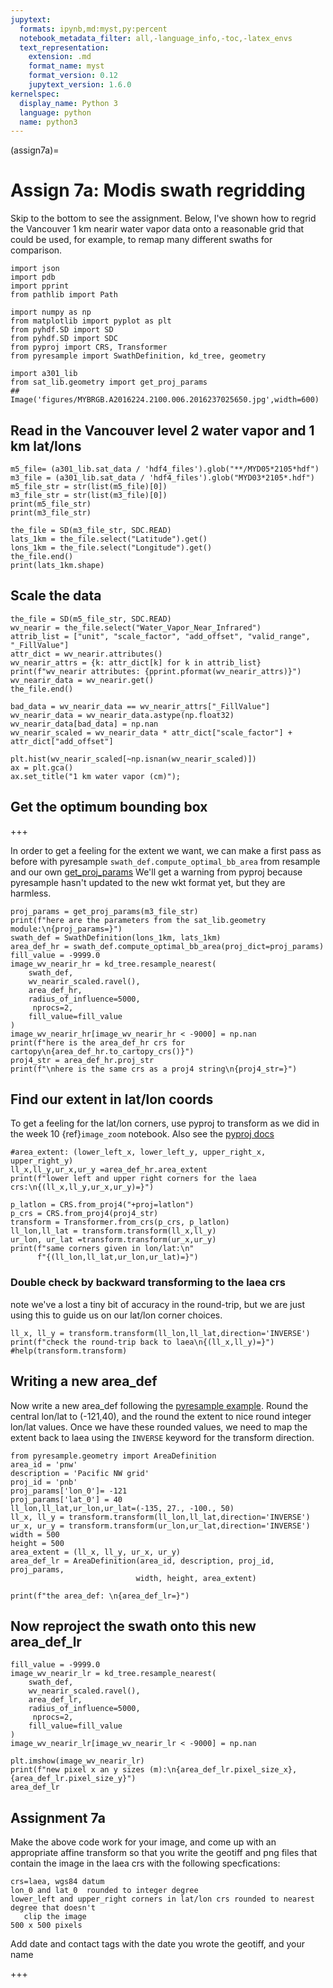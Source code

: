 ```yaml
---
jupytext:
  formats: ipynb,md:myst,py:percent
  notebook_metadata_filter: all,-language_info,-toc,-latex_envs
  text_representation:
    extension: .md
    format_name: myst
    format_version: 0.12
    jupytext_version: 1.6.0
kernelspec:
  display_name: Python 3
  language: python
  name: python3
---
```


(assign7a)=
# Assign 7a: Modis swath regridding

Skip to the bottom to see the assignment.  Below, I've shown how to regrid the Vancouver 1 km nearir water vapor data onto a reasonable grid that could be used, for example, to remap many different swaths for comparison.

```{code-cell} ipython3
import json
import pdb
import pprint
from pathlib import Path

import numpy as np
from matplotlib import pyplot as plt
from pyhdf.SD import SD
from pyhdf.SD import SDC
from pyproj import CRS, Transformer
from pyresample import SwathDefinition, kd_tree, geometry

import a301_lib
from sat_lib.geometry import get_proj_params
## Image('figures/MYBRGB.A2016224.2100.006.2016237025650.jpg',width=600)
```

## Read in the Vancouver level 2 water vapor and 1 km lat/lons

```{code-cell} ipython3
m5_file= (a301_lib.sat_data / 'hdf4_files').glob("**/MYD05*2105*hdf")
m3_file = (a301_lib.sat_data / 'hdf4_files').glob("MYD03*2105*.hdf")
m5_file_str = str(list(m5_file)[0])
m3_file_str = str(list(m3_file)[0])
print(m5_file_str)
print(m3_file_str)

the_file = SD(m3_file_str, SDC.READ)
lats_1km = the_file.select("Latitude").get()
lons_1km = the_file.select("Longitude").get()
the_file.end()
print(lats_1km.shape)
```

## Scale the data

```{code-cell} ipython3
the_file = SD(m5_file_str, SDC.READ)
wv_nearir = the_file.select("Water_Vapor_Near_Infrared")
attrib_list = ["unit", "scale_factor", "add_offset", "valid_range", "_FillValue"]
attr_dict = wv_nearir.attributes()
wv_nearir_attrs = {k: attr_dict[k] for k in attrib_list}
print(f"wv_nearir attributes: {pprint.pformat(wv_nearir_attrs)}")
wv_nearir_data = wv_nearir.get()
the_file.end()
```

```{code-cell} ipython3
bad_data = wv_nearir_data == wv_nearir_attrs["_FillValue"]
wv_nearir_data = wv_nearir_data.astype(np.float32)
wv_nearir_data[bad_data] = np.nan
wv_nearir_scaled = wv_nearir_data * attr_dict["scale_factor"] + attr_dict["add_offset"]
```

```{code-cell} ipython3
plt.hist(wv_nearir_scaled[~np.isnan(wv_nearir_scaled)])
ax = plt.gca()
ax.set_title("1 km water vapor (cm)");
```

## Get the optimum bounding box

+++

In order to get a feeling for the extent we want, we can make a first
pass as before with pyresample `swath_def.compute_optimal_bb_area` from resample and our own
[get_proj_params](https://github.com/phaustin/a301_2020/blob/2775d9249ebf43356232e05eabeb72182655758b/sat_lib/geometry.py#L12-L44)
We'll get a warning from pyproj because pyresample hasn't updated to the new wkt format yet, but
they are harmless.

```{code-cell} ipython3
proj_params = get_proj_params(m3_file_str)
print(f"here are the parameters from the sat_lib.geometry module:\n{proj_params=}")
swath_def = SwathDefinition(lons_1km, lats_1km)
area_def_hr = swath_def.compute_optimal_bb_area(proj_dict=proj_params)
fill_value = -9999.0
image_wv_nearir_hr = kd_tree.resample_nearest(
    swath_def,
    wv_nearir_scaled.ravel(),
    area_def_hr,
    radius_of_influence=5000,
     nprocs=2,
    fill_value=fill_value
)
image_wv_nearir_hr[image_wv_nearir_hr < -9000] = np.nan
print(f"here is the area_def_hr crs for cartopy\n{area_def_hr.to_cartopy_crs()}")
proj4_str = area_def_hr.proj_str
print(f"\nhere is the same crs as a proj4 string\n{proj4_str=}")
```

## Find our extent in lat/lon coords

To get a feeling for the lat/lon corners, use pyproj to transform
as we did in the week 10 {ref}`image_zoom` notebook.  Also see
the [pyproj docs](https://pyproj4.github.io/pyproj/stable/api/transformer.html)

```{code-cell} ipython3
#area_extent: (lower_left_x, lower_left_y, upper_right_x, upper_right_y)
ll_x,ll_y,ur_x,ur_y =area_def_hr.area_extent
print(f"lower left and upper right corners for the laea crs:\n{(ll_x,ll_y,ur_x,ur_y)=}")
```

```{code-cell} ipython3
p_latlon = CRS.from_proj4("+proj=latlon")
p_crs = CRS.from_proj4(proj4_str)
transform = Transformer.from_crs(p_crs, p_latlon)
ll_lon,ll_lat = transform.transform(ll_x,ll_y)
ur_lon, ur_lat =transform.transform(ur_x,ur_y)
print(f"same corners given in lon/lat:\n"
      f"{(ll_lon,ll_lat,ur_lon,ur_lat)=}")
```

### Double check by backward transforming to the laea crs

note we've a lost a tiny bit of accuracy in the round-trip, but we are just
using this to guide us on our lat/lon corner choices.

```{code-cell} ipython3
ll_x, ll_y = transform.transform(ll_lon,ll_lat,direction='INVERSE')
print(f"check the round-trip back to laea\n{(ll_x,ll_y)=}")
#help(transform.transform)
```

## Writing a new area_def

Now write a new area_def following the [pyresample example](https://pyresample.readthedocs.io/en/latest/geo_def.html).  Round the
central lon/lat to (-121,40), and the round the extent to nice round integer lon/lat values.
Once we have these rounded values, we need to map the extent back to laea using
the `INVERSE` keyword for the transform direction.

```{code-cell} ipython3
from pyresample.geometry import AreaDefinition
area_id = 'pnw'
description = 'Pacific NW grid'
proj_id = 'pnb'
proj_params['lon_0']= -121
proj_params['lat_0'] = 40
ll_lon,ll_lat,ur_lon,ur_lat=(-135, 27., -100., 50)
ll_x, ll_y = transform.transform(ll_lon,ll_lat,direction='INVERSE')
ur_x, ur_y = transform.transform(ur_lon,ur_lat,direction='INVERSE')
width = 500
height = 500
area_extent = (ll_x, ll_y, ur_x, ur_y)
area_def_lr = AreaDefinition(area_id, description, proj_id, proj_params,
                            width, height, area_extent)

print(f"the area_def: \n{area_def_lr=}")
```

## Now reproject the swath onto this new area_def_lr

```{code-cell} ipython3
fill_value = -9999.0
image_wv_nearir_lr = kd_tree.resample_nearest(
    swath_def,
    wv_nearir_scaled.ravel(),
    area_def_lr,
    radius_of_influence=5000,
     nprocs=2,
    fill_value=fill_value
)
image_wv_nearir_lr[image_wv_nearir_lr < -9000] = np.nan
```

```{code-cell} ipython3
plt.imshow(image_wv_nearir_lr)
print(f"new pixel x an y sizes (m):\n{area_def_lr.pixel_size_x}, {area_def_lr.pixel_size_y}")
area_def_lr
```

## Assignment 7a

Make the above code work for your image, and come up with an appropriate affine transform so that you write the geotiff and png files that contain the image in the laea crs with the following specfications:


    crs=laea, wgs84 datum
    lon_0 and lat_0  rounded to integer degree
    lower_left and upper_right corners in lat/lon crs rounded to nearest degree that doesn't
       clip the image
    500 x 500 pixels

Add date and contact tags with the date you wrote the geotiff, and your name

+++
